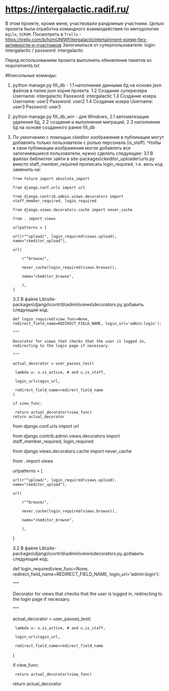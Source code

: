 # https://intergalactic.radif.ru/
В этом проекте, кроме меня, участвовали рандомные участники. Целью проекта была отработка командного взаимодействия по методологии `Agile`, `SCRUM`. Посмотреть в `Trello` - https://trello.com/b/hzmUNlWf/itergalacticintertainment-копия-без-активности-и-участников Залогиниться от суперпользователя: login: intergalactic / password: intergalactic


Перед использованием проекта выполнить обновление пакетов из requirements.txt

#Консольные команды:
1. python manage.py fill_db - 
   1.1 наполнение данными бд на основе json файлов в
   папке json корня проекта.
   1.2 Создание суперюзера Username: intergalactic Password: intergalactic
   1.3 Создание юзера Username: user2 Password: user2
   1.4 Создание юзера Username: user3 Password: user3
2. python manage.py fill_db_win - для Windows, 
   2.1 автоматизация удаления бд, 
   2.2 создания и выполнения миграций, 
   2.3 наполнение бд на основе созданного ранее fill_db
3. По умолчанию с помощью ckeditor изображения в публикации могут добавлять только пользователи с ролью персонала (is_staff). Чтобы в свои публикации изображения могли добавлять    все залогиневшиеся пользователи, нужно сделать следующее: 
   3.1 В файлах библиотек зайти в site-packages\ckeditor_uploader\urls.py вместо staff_member_required прописать login_required, т.е. весь код заменить на:

       from future import absolute_import

       from django.conf.urls import url

       from django.contrib.admin.views.decorators import staff_member_required, login_required

       from django.views.decorators.cache import never_cache

       from . import views

       urlpatterns = [

       url(r"^upload/", login_required(views.upload), name="ckeditor_upload"),

       url(

           r"^browse/",
    
           never_cache(login_required(views.browse)),
    
           name="ckeditor_browse",
    
           ),
       ]

   3.2 В файле Lib\site-packages\django\contrib\admin\views\decorators.py добавить следующий код:

       def login_required(view_func=None, redirect_field_name=REDIRECT_FIELD_NAME, login_url='admin:login'):

       """

       Decorator for views that checks that the user is logged in, redirecting to the login page if necessary.

       """

       actual_decorator = user_passes_test(

        lambda u: u.is_active, # and u.is_staff,
 
        login_url=login_url,
 
        redirect_field_name=redirect_field_name
       )

       if view_func:

        return actual_decorator(view_func)
       return actual_decorator

   from django.conf.urls import url
   
   from django.contrib.admin.views.decorators import staff_member_required, login_required
   
   from django.views.decorators.cache import never_cache

   from . import views

   urlpatterns = [
   
       url(r"^upload/", login_required(views.upload), name="ckeditor_upload"),
       
       url(
       
           r"^browse/",
           
           never_cache(login_required(views.browse)),
           
           name="ckeditor_browse",
           
           ),
           
   ]
   
   3.2 В файле Lib\site-packages\django\contrib\admin\views\decorators.py добавить следующий код:
   
   def login_required(view_func=None, redirect_field_name=REDIRECT_FIELD_NAME,
                          login_url='admin:login'):
    
    """
    
    Decorator for views that checks that the user is logged in, redirecting to the login page if necessary.
    
    """
    
    actual_decorator = user_passes_test(
        
        lambda u: u.is_active, # and u.is_staff,
        
        login_url=login_url,
        
        redirect_field_name=redirect_field_name
        
    )
    
    if view_func:
    
        return actual_decorator(view_func)
        
    return actual_decorator
